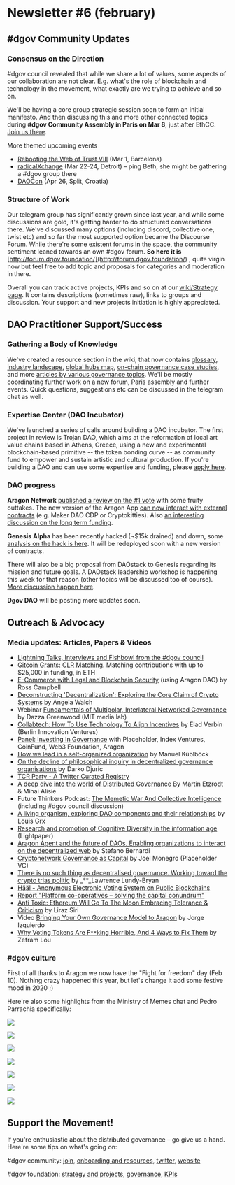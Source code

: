 # Newsletter \#6 \(february\)

## \#dgov Community Updates

### Consensus on the Direction

\#dgov council revealed that while we share a lot of values, some aspects of our collaboration are not clear. E.g. what's the role of blockchain and technology in the movement, what exactly are we trying to achieve and so on.

We'll be having a core group strategic session soon to form an initial manifesto. And then discussing this and more other connected topics during **\#dgov Community Assembly in Paris on Mar 8**, just after EthCC. [Join us there](https://dgovfoundation.typeform.com/to/b0nVmw).

More themed upcoming events

* [Rebooting the Web of Trust VIII](https://www.eventbrite.com/e/rebooting-the-web-of-trust-viii-spring-2019-barcelona-tickets-54843077120) \(Mar 1, Barcelona\)
* [radicalXchange](https://radicalxchange.org/) \(Mar 22-24, Detroit\) – ping Beth, she might be gathering a \#dgov group there
* [DAOCon](https://daocon.io/) \(Apr 26, Split, Croatia\)

### Structure of Work

Our telegram group has significantly grown since last year, and while some discussions are gold, it's getting harder to do structured conversations there. We've discussed many options \(including discord, collective one, twist etc\) and so far the most supported option became the Discourse Forum. While there're some existent forums in the space, the community sentiment leaned towards an own \#dgov forum. **So here it is** [http://forum.dgov.foundation/](http://forum.dgov.foundation/) , quite virgin now but feel free to add topic and proposals for categories and moderation in there.

Overall you can track active projects, KPIs and so on at our [wiki/Strategy page](https://wiki.dgov.foundation/org/dgov-collaboration-strategy). It contains descriptions \(sometimes raw\), links to groups and discussion. Your support and new projects initiation is highly appreciated.

## DAO Practitioner Support/Success

### Gathering a Body of Knowledge

We've created a resource section in the wiki, that now contains [glossary](https://wiki.dgov.foundation/resources/glossary), [industry landscape](https://wiki.dgov.foundation/resources/dgov-industry-landscape), [global hubs map](https://wiki.dgov.foundation/resources/map-of-the-industry-landscape), [on-chain governance case studies](https://wiki.dgov.foundation/resources/protocol-governance-case-studies), and more [articles by various governance topics](https://wiki.dgov.foundation/resources/articles-by-topic-1). We'll be mostly coordinating further work on a new forum, Paris assembly and further events. Quick questions, suggestions etc can be discussed in the telegram chat as well.

### Expertise Center \(DAO Incubator\)

We've launched a series of calls around building a DAO incubator. The first project in review is Trojan DAO, which aims at the reformation of local art value chains based in Athens, Greece, using a new and experimental blockchain-based primitive -- the token bonding curve -- as community fund to empower and sustain artistic and cultural production. If you're building a DAO and can use some expertise and funding, please [apply here](https://daoincubator.org/).

### DAO progress

**Aragon Network** [published a review on the \#1 vote](https://blog.aragon.one/aragon-network-vote-1-review/) with some fruity outtakes. The new version of the Aragon App [can now interact with external contracts](https://tokeneconomy.co/aragon-agent-and-the-future-of-daos-ac27d831e22e) \(e.g. Maker DAO CDP or Cryptokitties\). Also [an interesting discussion on the long term funding](https://forum.aragon.org/t/long-term-funding-of-aragon/547/2?u=luis).

**Genesis Alpha** has been recently hacked \(~$15k drained\) and down, some [analysis on the hack is here](https://medium.com/daostack/a-technical-analysis-of-the-genesis-alpha-hack-f8e34433c14b). It will be redeployed soon with a new version of contracts.

There will also be a big proposal from DAOstack to Genesis regarding its mission and future goals. A DAOstack leadership workshop is happening this week for that reason \(other topics will be discussed too of course\). [More discussion happen here](https://daotalk.org/t/genesis-beta-what-do-we-want-to-be/388).

**Dgov DAO** will be posting more updates soon.

## Outreach & Advocacy

### Media updates: Articles, Papers & Videos

* [Lightning Talks, Interviews and Fishbowl from the \#dgov council](https://www.youtube.com/watch?v=qTHHZN6bhlQ&list=PLDj0XyKkeYnfKo_yGij3ciK8lI9f3_VhL)
* [Gitcoin Grants: CLR Matching](https://medium.com/gitcoin/gitcoin-grants-clr-matching-ecbc87b10038). Matching contributions with up to $25,000 in funding, in ETH
* [E-Commerce with Legal and Blockchain Security](https://blog.goodaudience.com/e-commerce-with-legal-and-blockchain-security-6f2ba6c244a3) \(using Aragon DAO\) by Ross Campbell
* [Deconstructing 'Decentralization': Exploring the Core Claim of Crypto Systems](https://papers.ssrn.com/sol3/papers.cfm?abstract_id=3326244) by Angela Walch
* Webinar [Fundamentals of Multipolar, Interlateral Networked Governance](https://www.youtube.com/watch?v=RhbEun33xrQ&feature=youtu.be) by Dazza Greenwood \(MIT media lab\)
* [Collabtech: How To Use Technology To Align Incentives](https://www.youtube.com/watch?v=m2LMwOfBDq8) by Elad Verbin \(Berlin Innovation Ventures\)
* [Panel: Investing In Governance](https://www.youtube.com/watch?v=JhwY1svuOLo) with Placeholder, Index Ventures, CoinFund, Web3 Foundation, Aragon
* [How we lead in a self-organized organization](https://medium.com/the-caring-network-company/how-we-lead-bea339e597f3) by Manuel Küblböck
* [On the decline of philosophical inquiry in decentralized governance organisations](https://medium.com/@darkothroned/on-the-decline-of-philosophical-inquiry-in-decentralized-governance-organisations-709b7f21bc58) by Darko Djuric
* [TCR Party - A Twitter Curated Registry](https://www.reddit.com/r/ethereum/comments/an3ud1/tcr_party_a_twitter_curated_registry/)
* [A deep dive into the world of Distributed Governance](https://akasha.org/blog/2019/02/08/distributed-governance) By Martin Etzrodt & Mihai Alisie
* Future Thinkers Podcast: [The Memetic War And Collective Intelligence](https://futurethinkers.org/collective-intelligence-and-meme-tribes/) \(including \#dgov council discussion\)
* [A living organism, exploring DAO components and their relationships](https://medium.com/@LuigiGrx/a-living-organism-exploring-dao-components-and-their-relationships-cb2ed890def0) by Louis Grx
* [Research and promotion of Cognitive Diversity in the information age](http://cognitive-diversity.org/lightpaper.pdf) \(Lightpaper\)
* [Aragon Agent and the future of DAOs. Enabling organizations to interact on the decentralized web](https://tokeneconomy.co/aragon-agent-and-the-future-of-daos-ac27d831e22e) by Stefano Bernardi
* [Cryptonetwork Governance as Capital](https://www.placeholder.vc/blog/2019/2/19/cryptonetwork-governance-as-capital) by Joel Monegro \(Placeholder VC\)
* [There is no such thing as decentralised governance. Working toward the crypto trias politic](https://medium.com/outlier-ventures-io/there-is-no-such-thing-as-decentralised-governance-3b31a65a3dff) by _\*\*_Lawrence Lundy-Bryan
* [Hääl - Anonymous Electronic Voting System on Public Blockchains](https://github.com/eddieoz/haal)
* [Report "Platform co-operatives – solving the capital conundrum"](https://media.nesta.org.uk/documents/Nesta_Platform_Report_AW_v4_3.pdf)
* [Anti Toxic: Ethereum Will Go To The Moon Embracing Tolerance & Criticism](https://medium.com/tabookey/anti-toxic-ethereum-will-go-to-the-moon-embracing-tolerance-criticism-2871a61f7ef8) by Liraz Siri
* Video [Bringing Your Own Governance Model to Aragon](https://www.youtube.com/watch?v=gEcaPRkcfR8&feature=youtu.be) by Jorge Izquierdo
* [Why Voting Tokens Are F`**`king Horrible, And 4 Ways to Fix Them](https://www.zeframlou.com/2019/02/why-voting-tokens-are-fking-horrible.html) by Zefram Lou

### \#dgov culture

First of all thanks to Aragon we now have the "Fight for freedom" day \(Feb 10\). Nothing crazy happened this year, but let's change it add some festive mood in 2020 ;\)

Here're also some highlights from the Ministry of Memes chat and Pedro Parrachia specifically:

![](../.gitbook/assets/image%20%2820%29.png)

![](../.gitbook/assets/image%20%289%29.png)

![](../.gitbook/assets/image%20%2811%29.png)

![](../.gitbook/assets/image%20%2817%29.png)

![](../.gitbook/assets/image%20%288%29.png)

![](../.gitbook/assets/image%20%2821%29.png)

![](../.gitbook/assets/image%20%2822%29.png)

## Support the Movement!  <a id="DgovCompilation#3October2018-Events"></a>

If you're enthusiastic about the distributed governance – go give us a hand. Here're some tips on what's going on:

\#dgov community: [join](https://dgov.foundation/#join), [onboarding and resources](../), [twitter](https://twitter.com/dgovearth), [website](http://dgov.foundation)

\#dgov foundation: [strategy and projects](../dgov-network-strategy/), [governance](../foundation/roles/), [KPIs](https://docs.google.com/spreadsheets/d/1B0XGN2uMeStBHcOcr0VySbSzYz_V67zmKCjJ-NBwvNU/edit#gid=590065571)

